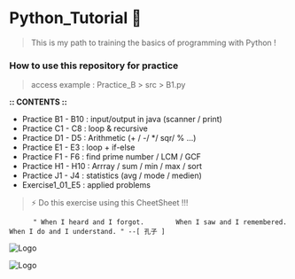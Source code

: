 # Python_Tutorial 🚀

> This is my path to training the basics of programming with Python !

### How to use this repository for practice

> access example : Practice_B > src > B1.py

**:: CONTENTS ::**
      
- Practice B1 - B10 : input/output in java (scanner / print)
- Practice C1 - C8  : loop & recursive
- Practice D1 - D5  : Arithmetic (+ / -/ */ sqr/ % ...)
- Practice E1 - E3  : loop + if-else
- Practice F1 - F6  : find prime number / LCM / GCF
- Practice H1 - H10 : Arrray / sum / min / max / sort
- Practice J1 - J4  : statistics (avg / mode / medien)
- Exercise1_01_E5   : applied problems

> ⚡️ Do this exercise using this CheetSheet !!!
```
      " When I heard and I forgot.        When I saw and I remembered.       When I do and I understand. " --[ 孔子 ]
```
![Logo](https://s3-us-west-2.amazonaws.com/courses-images/wp-content/uploads/sites/3976/2019/01/15232501/Python-Cheat-Sheet-2.jpg)

![Logo](https://s3-us-west-2.amazonaws.com/courses-images/wp-content/uploads/sites/3976/2019/01/15232501/Python-Cheat-Sheet-2.jpg)
